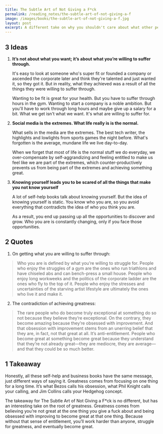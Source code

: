 ```yaml
---
title: The Subtle Art of Not Giving a F*ck
permalink: /reading_notes/the-subtle-art-of-not-giving-a-f
image: /images/books/the-subtle-art-of-not-giving-a-f.jpg
layout: post
excerpt: A different take on why you shouldn't care about what other people think about and how greatness is a result from not believing you're great and obsessing over improvement to achieve your aspirations.
---
```

## 3 Ideas

1.  **It’s not about what you want; it’s about what you’re willing to suffer through.**

    It's easy to look at someone who's super fit or founded a company or ascended the corporate later and think they're talented and just wanted it, so they got it. But in reality, what they achieved was a result of all the things they were willing to suffer through.

    Wanting to be fit is great for your health. But you have to suffer through hours in the gym. Wanting to start a company is a noble ambition. But you'll have to work through long hours and maybe give up a salary for a bit. What we get isn't what we want. It's what are willing to suffer for.

2. **Social media is the extremes. What life really is is the normal.**

    What sells in the media are the extremes. The best tech writer, the highlights and lowlights from sports games the night before. What's forgotten is the average, mundane life we live day-to-day.

    When we forget that most of life is the normal stuff we do everyday, we over-compensate by self-aggrandizing and feeling entitled to make us feel like we are part of the extremes, which counter-productively prevents us from being part of the extremes and achieving something great.

3. **Knowing yourself leads you to be scared of all the things that make you not know yourself**

    A lot of self-help books talk about knowing yourself. But the idea of knowing yourself is static. You know who you are, so you avoid everything that contradicts the idea of who you think you are.

    As a result, you end up passing up all the opportunities to discover and grow. Who you are is constantly changing, only if you face those opportunities.

## 2 Quotes

1. On getting what you are willing to suffer through:
> Who you are is defined by what you’re willing to struggle for. People who enjoy the struggles of a gym are the ones who run triathlons and have chiseled abs and can bench-press a small house. People who enjoy long workweeks and the politics of the corporate ladder are the ones who fly to the top of it. People who enjoy the stresses and uncertainties of the starving artist lifestyle are ultimately the ones who live it and make it.
2. The contradiction of achieving greatness:
> The rare people who do become truly exceptional at something do so not because they believe they’re exceptional. On the contrary, they become amazing because they’re obsessed with improvement. And that obsession with improvement stems from an unerring belief that they are, in fact, not that great at all. It’s anti-entitlement. People who become great at something become great because they understand that they’re not already great—they are mediocre, they are average—and that they could be so much better.

## 1 Takeaway

Honestly, all these self-help and business books have the same message, just different ways of saying it. Greatness comes from focusing on one thing for a long time. It’s what Bezos calls his obsession, what Phil Knight calls your calling, and Jim Collins calls your Hedgehog concept.

The takeaway for The Subtle Art of Not Giving a F*ck is no different, but has an interesting take on the root of greatness. Greatness comes from believing you’re not great at the one thing you give a fuck about and being obsessed with improving to become great at that one thing. Because without that sense of entitlement, you’ll work harder than anyone, struggle for greatness, and eventually become great.
